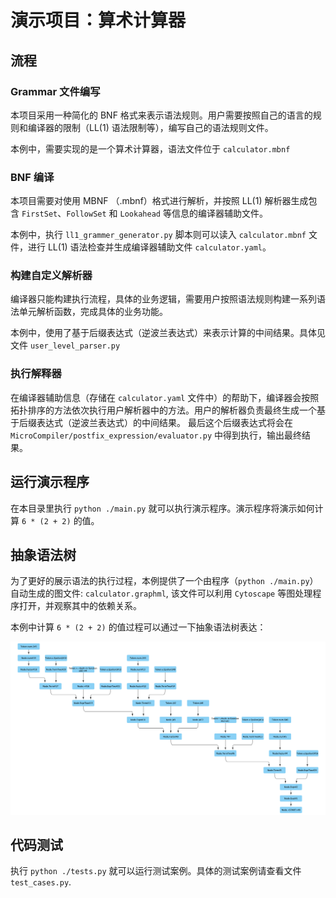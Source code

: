 # 演示项目：算术计算器
## 流程
### Grammar 文件编写
本项目采用一种简化的 BNF 格式来表示语法规则。用户需要按照自己的语言的规则和编译器的限制（LL(1) 语法限制等），编写自己的语法规则文件。

本例中，需要实现的是一个算术计算器，语法文件位于 `calculator.mbnf`

### BNF 编译
本项目需要对使用 MBNF （.mbnf）格式进行解析，并按照 LL(1) 解析器生成包含 `FirstSet`、`FollowSet` 和 `Lookahead` 等信息的编译器辅助文件。

本例中，执行 `ll1_grammer_generator.py` 脚本则可以读入 `calculator.mbnf` 文件，进行 LL(1) 语法检查并生成编译器辅助文件 `calculator.yaml`。

### 构建自定义解析器
编译器只能构建执行流程，具体的业务逻辑，需要用户按照语法规则构建一系列语法单元解析函数，完成具体的业务功能。

本例中，使用了基于后缀表达式（逆波兰表达式）来表示计算的中间结果。具体见文件 `user_level_parser.py`

### 执行解释器
在编译器辅助信息（存储在 `calculator.yaml` 文件中）的帮助下，编译器会按照拓扑排序的方法依次执行用户解析器中的方法。用户的解析器负责最终生成一个基于后缀表达式（逆波兰表达式）的中间结果。
最后这个后缀表达式将会在 `MicroCompiler/postfix_expression/evaluator.py` 中得到执行，输出最终结果。

## 运行演示程序
在本目录里执行 `python ./main.py` 就可以执行演示程序。演示程序将演示如何计算 `6 * (2 + 2)` 的值。

## 抽象语法树
为了更好的展示语法的执行过程，本例提供了一个由程序（`python ./main.py`）自动生成的图文件: `calculator.graphml`, 该文件可以利用 `Cytoscape` 等图处理程序打开，并观察其中的依赖关系。

本例中计算 `6 * (2 + 2)` 的值过程可以通过一下抽象语法树表达：

![](calculator.png)

## 代码测试
执行 `python ./tests.py` 就可以运行测试案例。具体的测试案例请查看文件 `test_cases.py`.
